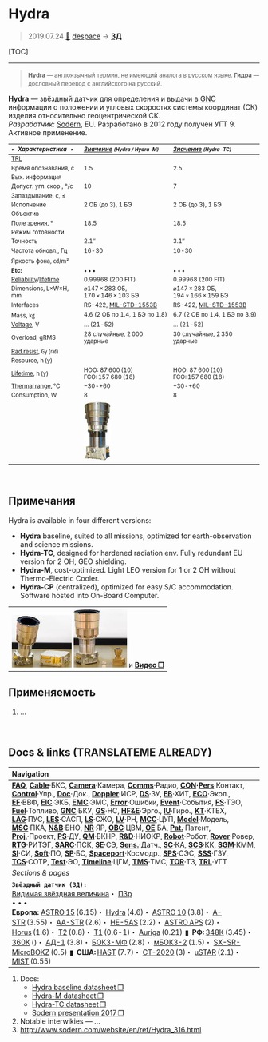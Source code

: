 # Hydra
> 2019.07.24 [🚀](../index/index.md) [despace](index.md) → **[ЗД](sensor.md)**

[TOC]

---

> <small>**Hydra** — англоязычный термин, не имеющий аналога в русском языке. **Гидра** — дословный перевод с английского на русский.</small>

**Hydra** — звёздный датчик для определения и выдачи в [GNC](gnc.md) информации о положении и угловых скоростях системы координат (СК) изделия относительно геоцентрической СК.  
*Разработчик:* [Sodern](zz_sodern.md), EU. Разработано в 2012 году получен УГТ 9. Активное применение.

<small>

|*•    Характеристика    •*|*[Значение](si.md) <small>(Hydra / Hydra-M)</small>*|*[Значение](si.md) <small>(Hydra-TC)</small>*|
|:--|:--|:--|
|[TRL](trl.md)| | |
|Время опознавания, с|1.5|2.5|
|Вых. информация| | |
|Допуст. угл. скор., °/с|10|7|
|Запаздывание, с, ≤| | |
|Исполнение|2 ОБ (до 3), 1 БЭ|2 ОБ (до 3), 1 БЭ|
|Объектив| | |
|Поле зрения, °|18.5|18.5|
|Режим готовности| | |
|Точность|2.1″|3.1″|
|Частота обновл., Гц|16 ‑ 30|10 ‑ 30|
|Яркость фона, ㏅/m²| | |
|**Etc:**|• • •|• • •|
|[Reliability](qm.md)/[lifetime](lifetime.md)|0.99968 (200 FIT)|0.99968 (200 FIT)|
|Dimensions, L×W×H, mm|⌀147 × 283 ОБ, 170 × 146 × 103 БЭ|⌀147 × 283 ОБ, 194 × 166 × 159 БЭ|
|Interfaces|RS-422, [MIL-STD-1553B](mil_std_1553.md)|RS-422, [MIL-STD-1553B](mil_std_1553.md)|
|Mass, ㎏|4.6 (2 ОБ по 1.4, 1 БЭ по 1.8)|6.7 (2 ОБ по 1.4, 1 БЭ по 3.9)|
|[Voltage](voltage.md), V|… (21 ‑ 52)|… (21 ‑ 52)|
|Overload, gRMS|28 случайные, 2 000 ударные|30 случайные, 2 350 ударные|
|[Rad.resist](ion_rad.md), ㏉ (㎭)| | |
|Resource, h (y)| | |
|[Lifetime](lifetime.md), h (y)|НОО: 87 600 (10)<br> ГСО: 157 680 (18)|НОО: 87 600 (10)<br> ГСО: 157 680 (18)|
|[Thermal range](tcs.md), ℃|−30 ‑ +60|−30 ‑ +60|
|Consumption, W|8|8|
| |[![](f/sensor/h/hydra_pic2_thumb.jpg)](f/sensor/h/hydra_pic2.jpg)| |

</small>



<p style="page-break-after:always"> </p>

## Примечания
Hydra is available in four different versions:

   - **Hydra** baseline, suited to all missions, optimized for earth-observation and science missions.
   - **Hydra-TC**, designed for hardened radiation env. Fully redundant EU version for 2 OH, GEO shielding.
   - **Hydra-M**, cost-optimized. Light LEO version for 1 or 2 OH without Thermo-Electric Cooler.
   - **Hydra-CP** (centralized), optimized for easy S/C accommodation. Software hosted into On-Board Computer.

| |
|:--|
|[![](f/sensor/h/hydra_pic1_thumb.jpg)](f/sensor/h/hydra_pic1.jpg) [![](f/sensor/a/auriga_hydra_pic1_thumb.jpg)](f/sensor/a/auriga_hydra_pic1.jpg) и **[Видео ❐](f/sensor/h/hydra_logo_sodern.mkv)**|



## Применяемость
   1. …



<p style="page-break-after:always"> </p>

## Docs & links (TRANSLATEME ALREADY)
|Navigation|
|:--|
|**[FAQ](faq.md)**, **[Cable](cable.md)**·БКС, **[Camera](cam.md)**·Камера, **[Comms](comms.md)**·Радио, **[CON](contact.md)·[Pers](person.md)**·Контакт, **[Control](control.md)**·Упр., **[Doc](doc.md)**·Док., **[Doppler](doppler.md)**·ИСР, **[DS](ds.md)**·ЗУ, **[EB](eb.md)**·ХИТ, **[ECO](ecology.md)**·Экол., **[EF](ef.md)**·ВВФ, **[ElC](elc.md)**·ЭКБ, **[EMC](emc.md)**·ЭМС, **[Error](error.md)**·Ошибки, **[Event](event.md)**·События, **[FS](fs.md)**·ТЭО, **[Fuel](fuel.md)**·Топливо, **[GNC](gnc.md)**·БКУ, **[GS](scs.md)**·НС, **[HF&E](hfe.md)**·Эрго., **[IU](iu.md)**·Гиро., **[KT](kt.md)**·КТЕХ, **[LAG](lag.md)**·ПУC, **[LES](les.md)**·САСП, **[LS](ls.md)**·СЖО, **[LV](lv.md)**·РН, **[MCC](mcc.md)**·ЦУП, **[Model](model.md)**·Модель, **[MSC](sc.md)**·ПКА, **[N&B](nnb.md)**·БНО, **[NR](nr.md)**·ЯР, **[OBC](obc.md)**·ЦВМ, **[OE](oe.md)**·БА, **[Pat.](патент.md)**·Патент, **[Proj.](project.md)**·Проект, **[PS](ps.md)**·ДУ, **[QM](qm.md)**·БКНР, **[R&D](rnd.md)**·НИОКР, **[Robot](robotics.md)**·Робот, **[Rover](rover.md)**·Ровер, **[RTG](rtg.md)**·РИТЭГ, **[SARC](sarc.md)**·ПСК, **[SE](se.md)**·СЭ, **[Sens.](sensor.md)**·Датч., **[SC](sc.md)**·КА, **[SCS](scs.md)**·КК, **[SGM](sgm.md)**·КММ, **[SI](si.md)**·СИ, **[Soft](soft.md)**·ПО, **[SP](sp.md)**·БС, **[Spaceport](spaceport.md)**·Космодр., **[SPS](sps.md)**·СЭС, **[SSS](sss.md)**·ГЗУ, **[TCS](tcs.md)**·СОТР, **[Test](test.md)**·ЭО, **[Timeline](timeline.md)**·ЦГМ, **[TMS](tms.md)**·ТМС, **[TOR](tor.md)**·ТЗ, **[TRL](trl.md)**·УГТ|
|*Sections & pages*|
|**`Звёздный датчик (ЗД):`**<br> [Видимая звёздная величина](app_mag.md)・ [ПЗр](fov.md)<br>• • •<br> **Европа:** [ASTRO 15](astro_15.md) (6.15)・ [Hydra](hydra.md) (4.6)・ [ASTRO 10](astro_10.md) (3.8)・ [A-STR](a_str.md) (3.55)・ [AA-STR](aa_str.md) (2.6)・ [HE-5AS](he_5as.md) (2.2)・ [ASTRO APS](astro_aps.md) (2)・ [Horus](horus.md) (1.6)・ [T2](t2.md) (0.8)・ [T1](t1.md) (0.6 ‑ 1)・ [Auriga](auriga.md) (0.21)  ▮  **РФ:** [348К](348k.md) (3.45)・ [360К](360k.md) ()・ [АД-1](ad_1.md) (3.8)・ [БОКЗ-МФ](bokz_mf.md) (2.8)・ [мБОКЗ-2](мбокз_2.md) (1.5)・ [SX-SR-MicroBOKZ](sx_sr_microbokz.md) (0.5)  ▮  **США:** [HAST](hast.md) (7.7)・ [CT-2020](ct_2020.md) (3)・ [µSTAR](mustar.md) (2.1)・ [MIST](mist.md) (0.55) |

   1. Docs:
      - [Hydra baseline datasheet ❐](f/sensor/h/hydra_baseline_datasheet.pdf)
      - [Hydra-M datasheet ❐](f/sensor/h/hydra_m_datasheet.pdf)
      - [Hydra-TC datasheet ❐](f/sensor/h/hydra_tc_datasheet.pdf)
      - [Sodern presentation 2017 ❐](f/sensor/sodern_presentation_2017.pdf)
   1. Notable interwikies — …
   1. <http://www.sodern.com/website/en/ref/Hydra_316.html>

